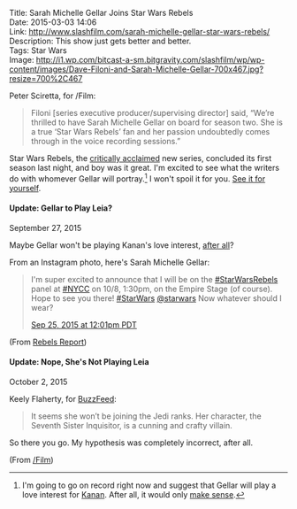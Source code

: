 Title: Sarah Michelle Gellar Joins Star Wars Rebels  
Date: 2015-03-03 14:06  
Link: http://www.slashfilm.com/sarah-michelle-gellar-star-wars-rebels/  
Description: This show just gets better and better.  
Tags: Star Wars  
Image: http://i1.wp.com/bitcast-a-sm.bitgravity.com/slashfilm/wp/wp-content/images/Dave-Filoni-and-Sarah-Michelle-Gellar-700x467.jpg?resize=700%2C467  

Peter Sciretta, for /Film:

> Filoni [series executive producer/supervising director] said, “We’re thrilled to have Sarah Michelle Gellar on board for season two. She is a true ‘Star Wars Rebels’ fan and her passion undoubtedly comes through in the voice recording sessions.”

Star Wars Rebels, the [critically acclaimed][1] new series, concluded its first season last night, and boy was it great. I'm excited to see what the writers do with whomever Gellar will portray.[^1] I won't spoil it for you. [See it for yourself][2]. 

<aside class="update">

#### Update: Gellar to Play Leia?

September 27, 2015
<!-- {.updatetime} -->

Maybe Gellar won't be playing Kanan's love interest, [after all][3]?

From an Instagram photo, here's Sarah Michelle Gellar:

> I'm super excited to announce that I will be on the [#StarWarsRebels][4] panel at [#NYCC][5] on 10/8, 1:30pm, on the Empire Stage (of course). Hope to see you there! [#StarWars][6] [@starwars][7] Now whatever should I wear?
>
> [Sep 25, 2015 at 12:01pm PDT][8]

(From [Rebels Report][9])

</aside>

<aside class="update">

#### Update: Nope, She's Not Playing Leia

October 2, 2015
<!-- {.updatetime} -->

Keely Flaherty, for [BuzzFeed][10]:

> It seems she won’t be joining the Jedi ranks. Her character, the Seventh Sister Inquisitor, is a cunning and crafty villain.

So there you go. My hypothesis was completely incorrect, after all.

(From [/Film][11])

</aside>

[^1]: I'm going to go on record right now and suggest that Gellar will play a love interest for [Kanan][a]. After all, it would only [make sense][b].

[a]: http://starwars.wikia.com/wiki/Kanan_Jarrus "Star Wars Wikia: Kanan Jarrus"
[b]: http://www.huffingtonpost.com/2014/03/13/sarah-michelle-gellar-freddie-prinze-jr-selfie_n_4957924.html "Huffington Post reporting on Freddie Prinze Jr. and Sarah Michelle Gellar as a couple"

[1]: http://www.slashfilm.com/star-wars-rebels-season-2/ "/Film reporting on Season 2 of Star Wars Rebels"
[2]: https://itunes.apple.com/us/tv-season/fire-across-the-galaxy/id920938545?at=1l3vx9s "Star Wars Rebels: 'Fire Across the Galaxy' on iTunes"
[3]: https://en.wikipedia.org/wiki/Princess_Leia "Wikipedia: 'Princess Leia'"
[4]: https://instagram.com/explore/tags/starwarsrebels/ "Instagram posts tagged 'starwarsrebels'"
[5]: https://instagram.com/explore/tags/nycc/ "Instagram posts tagged 'NYCC'"
[6]: https://instagram.com/explore/tags/starwars/ "Instagram posts tagged 'Star Wars'"
[7]: https://instagram.com/starwars/ "Official Star Wars Instagram account"
[8]: https://instagram.com/p/8EIbh4sY_i/ "Sarah Michelle Gellar looking like Leia on Instagram"
[9]: http://rebelsreport.com/2015/09/27/did-sarah-michelle-geller-reveal-her-star-wars-rebels-season-2-character/ "Rebels Report on Sarah Michelle Gellar's tease"
[10]: http://www.buzzfeed.com/keelyflaherty/sarah-michelle-gellar-reveals-her-mysterious-new-star-wars-r#.ccvq1lk1z "Source post on Buzzfeed"
[11]: http://www.slashfilm.com/star-wars-rebels-sarah-michelle-gellar/ "/Film reporting on Sarah Michelle Gellar's role in Star Wars Rebels Season 2"